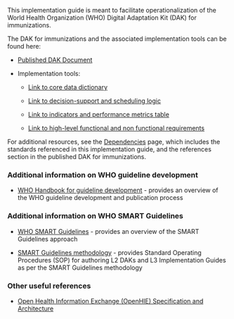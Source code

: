 This implementation guide is meant to facilitate operationalization of the World Health Organization (WHO) Digital Adaptation Kit (DAK) for immunizations.

The DAK for immunizations and the associated implementation tools can be found here: 

- [Published DAK Document](https://iris.who.int/handle/10665/380303)

- Implementation tools:
  
    - [Link to core data dictionary](https://smart.who.int/dak-immz/dictionary.html)
 
    - [Link to decision-support and scheduling logic](https://smart.who.int/dak-immz/decision-logic.html)

    - [Link to indicators and performance metrics table](https://smart.who.int/dak-immz/indicators.html)
 
    - [Link to high-level functional and non functional requirements](https://smart.who.int/dak-tb/system-requirements.html)
	

For additional resources, see the <a href="dependencies.html">Dependencies</a> page, which includes the standards referenced in this implementation guide, and the references section in the published DAK for immunizations.

### Additional information on WHO guideline development

-   [WHO Handbook for guideline development](https://www.who.int/publications/i/item/9789241548960) - provides an overview of the WHO guideline development and publication process

### Additional information on WHO SMART Guidelines

- [WHO SMART Guidelines](https://www.who.int/teams/digital-health-and-innovation/smart-guidelines) - provides an overview of the SMART Guidelines approach

- [SMART Guidelines methodology](https://smart.who.int/ig-starter-kit/) - provides Standard Operating Procedures (SOP) for authoring L2 DAKs and L3 Implementation Guides as per the SMART Guidelines methodology

### Other useful references 

- [Open Health Information Exchange (OpenHIE) Specification and Architecture](https://guides.ohie.org/arch-spec/architecture-specification/overview-of-the-architecture)
